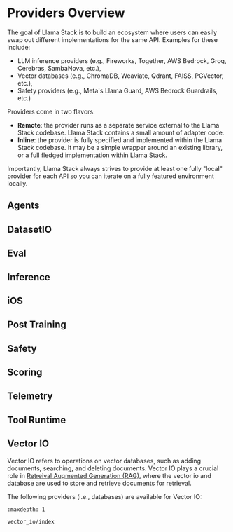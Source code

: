 # Providers Overview

The goal of Llama Stack is to build an ecosystem where users can easily swap out different implementations for the same API. Examples for these include:
- LLM inference providers (e.g., Fireworks, Together, AWS Bedrock, Groq, Cerebras, SambaNova, etc.),
- Vector databases (e.g., ChromaDB, Weaviate, Qdrant, FAISS, PGVector, etc.),
- Safety providers (e.g., Meta's Llama Guard, AWS Bedrock Guardrails, etc.)

Providers come in two flavors:
- **Remote**: the provider runs as a separate service external to the Llama Stack codebase. Llama Stack contains a small amount of adapter code.
- **Inline**: the provider is fully specified and implemented within the Llama Stack codebase. It may be a simple wrapper around an existing library, or a full fledged implementation within Llama Stack.

Importantly, Llama Stack always strives to provide at least one fully "local" provider for each API so you can iterate on a fully featured environment locally.

## Agents

## DatasetIO

## Eval

## Inference

## iOS

## Post Training

## Safety

## Scoring

## Telemetry

## Tool Runtime

## Vector IO

Vector IO refers to operations on vector databases, such as adding documents, searching, and deleting documents. 
Vector IO plays a crucial role in [Retreival Augmented Generation (RAG)](../building_applications/rag), where the vector 
io and database are used to store and retrieve documents for retrieval.

The following providers (i.e., databases) are available for Vector IO:

```{toctree}
:maxdepth: 1

vector_io/index
```

